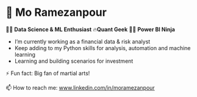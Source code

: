 # 🤖 Mo Ramezanpour

👨‍💻 **Data Science & ML Enthusiast** 🔥**Quant Geek** 🕵️‍♀️ **Power BI Ninja**

  * I’m currently working as a financial data & risk analyst
  * Keep adding to my Python skills for analysis, automation and machine learning
  * Learning and building scenarios for investment

  ⚡ Fun fact: Big fan of martial arts!
  
  📫 How to reach me: www.linkedin.com/in/moramezanpour



